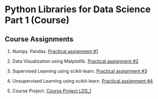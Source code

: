 # Python Libraries for Data Science Part 1 (Course)

## Course Assignments

1. Numpy. Pandas.  [Practical assignment #1](LDS_Task_1_Numpy_Pandas.ipynb)

2. Data Visualization using Matplotlib. [Practical assignment #2](LDS_Task_2_MathplotLib.ipynb)

3. Supervised Learning using scikit-learn. [Practical assignment #3](LDS_Task_3_supervised.ipynb)

4. Unsupervised Learning using scikit-learn. [Practical assignment #4](LDS_Task_4_unsupervised.ipynb)

5. Course Project. [Course Project LDS_1](LDS_Course_project_JPolushina.ipynb)
